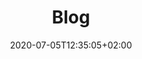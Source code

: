 ---
title: "Blog"
description: ""
date: 2020-07-05T12:35:05+02:00
keywords: ["cloud", "phantomstack"]
draft: false
---